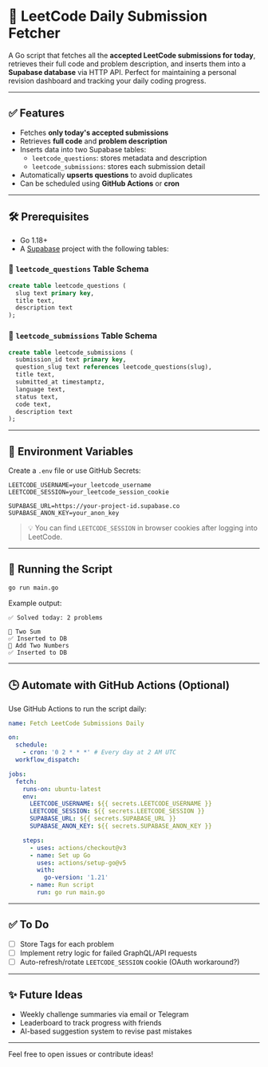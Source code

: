 # 📘 LeetCode Daily Submission Fetcher

A Go script that fetches all the **accepted LeetCode submissions for today**, retrieves their full code and problem description, and inserts them into a **Supabase database** via HTTP API. Perfect for maintaining a personal revision dashboard and tracking your daily coding progress.

---

## ✅ Features

- Fetches **only today's accepted submissions**
- Retrieves **full code** and **problem description**
- Inserts data into two Supabase tables:
  - `leetcode_questions`: stores metadata and description
  - `leetcode_submissions`: stores each submission detail
- Automatically **upserts questions** to avoid duplicates
- Can be scheduled using **GitHub Actions** or **cron**

---

## 🛠️ Prerequisites

- Go 1.18+
- A [Supabase](https://supabase.com) project with the following tables:

### 📂 `leetcode_questions` Table Schema
```sql
create table leetcode_questions (
  slug text primary key,
  title text,
  description text
);
```

### 📂 `leetcode_submissions` Table Schema
```sql
create table leetcode_submissions (
  submission_id text primary key,
  question_slug text references leetcode_questions(slug),
  title text,
  submitted_at timestamptz,
  language text,
  status text,
  code text,
  description text
);
```

---

## 🔐 Environment Variables

Create a `.env` file or use GitHub Secrets:

```env
LEETCODE_USERNAME=your_leetcode_username
LEETCODE_SESSION=your_leetcode_session_cookie

SUPABASE_URL=https://your-project-id.supabase.co
SUPABASE_ANON_KEY=your_anon_key
```

> 💡 You can find `LEETCODE_SESSION` in browser cookies after logging into LeetCode.

---

## 🚀 Running the Script

```bash
go run main.go
```

Example output:

```
✅ Solved today: 2 problems

🔹 Two Sum
✅ Inserted to DB
🔹 Add Two Numbers
✅ Inserted to DB
```

---

## 🕒 Automate with GitHub Actions (Optional)

Use GitHub Actions to run the script daily:

```yaml
name: Fetch LeetCode Submissions Daily

on:
  schedule:
    - cron: '0 2 * * *' # Every day at 2 AM UTC
  workflow_dispatch:

jobs:
  fetch:
    runs-on: ubuntu-latest
    env:
      LEETCODE_USERNAME: ${{ secrets.LEETCODE_USERNAME }}
      LEETCODE_SESSION: ${{ secrets.LEETCODE_SESSION }}
      SUPABASE_URL: ${{ secrets.SUPABASE_URL }}
      SUPABASE_ANON_KEY: ${{ secrets.SUPABASE_ANON_KEY }}

    steps:
      - uses: actions/checkout@v3
      - name: Set up Go
        uses: actions/setup-go@v5
        with:
          go-version: '1.21'
      - name: Run script
        run: go run main.go
```

---

## ✅ To Do
- [ ] Store Tags for each problem
- [ ] Implement retry logic for failed GraphQL/API requests
- [ ] Auto-refresh/rotate `LEETCODE_SESSION` cookie (OAuth workaround?)

---

## ✨ Future Ideas

- Weekly challenge summaries via email or Telegram
- Leaderboard to track progress with friends
- AI-based suggestion system to revise past mistakes

---

Feel free to open issues or contribute ideas!
```
